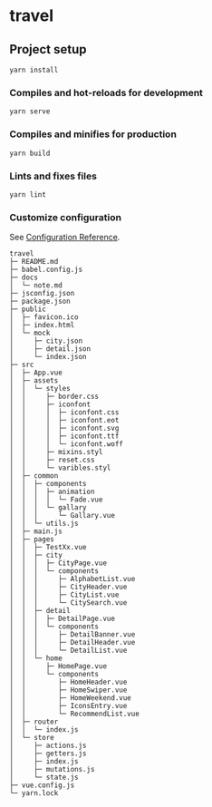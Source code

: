 <!--
 * @Descripttion: 
 * @version: 
 * @Author: Oral
 * @Date: 2022-06-17 14:25:20
 * @LastEditors: Oral
 * @LastEditTime: 2022-07-06 17:30:40
-->
# travel

## Project setup
```
yarn install
```

### Compiles and hot-reloads for development
```
yarn serve
```

### Compiles and minifies for production
```
yarn build
```

### Lints and fixes files
```
yarn lint
```

### Customize configuration
See [Configuration Reference](https://cli.vuejs.org/config/).


```
travel
├─ README.md
├─ babel.config.js
├─ docs
│  └─ note.md
├─ jsconfig.json
├─ package.json
├─ public
│  ├─ favicon.ico
│  ├─ index.html
│  └─ mock
│     ├─ city.json
│     ├─ detail.json
│     └─ index.json
├─ src
│  ├─ App.vue
│  ├─ assets
│  │  └─ styles
│  │     ├─ border.css
│  │     ├─ iconfont
│  │     │  ├─ iconfont.css
│  │     │  ├─ iconfont.eot
│  │     │  ├─ iconfont.svg
│  │     │  ├─ iconfont.ttf
│  │     │  └─ iconfont.woff
│  │     ├─ mixins.styl
│  │     ├─ reset.css
│  │     └─ varibles.styl
│  ├─ common
│  │  ├─ components
│  │  │  ├─ animation
│  │  │  │  └─ Fade.vue
│  │  │  └─ gallary
│  │  │     └─ Gallary.vue
│  │  └─ utils.js
│  ├─ main.js
│  ├─ pages
│  │  ├─ TestXx.vue
│  │  ├─ city
│  │  │  ├─ CityPage.vue
│  │  │  └─ components
│  │  │     ├─ AlphabetList.vue
│  │  │     ├─ CityHeader.vue
│  │  │     ├─ CityList.vue
│  │  │     └─ CitySearch.vue
│  │  ├─ detail
│  │  │  ├─ DetailPage.vue
│  │  │  └─ components
│  │  │     ├─ DetailBanner.vue
│  │  │     ├─ DetailHeader.vue
│  │  │     └─ DetailList.vue
│  │  └─ home
│  │     ├─ HomePage.vue
│  │     └─ components
│  │        ├─ HomeHeader.vue
│  │        ├─ HomeSwiper.vue
│  │        ├─ HomeWeekend.vue
│  │        ├─ IconsEntry.vue
│  │        └─ RecommendList.vue
│  ├─ router
│  │  └─ index.js
│  └─ store
│     ├─ actions.js
│     ├─ getters.js
│     ├─ index.js
│     ├─ mutations.js
│     └─ state.js
├─ vue.config.js
└─ yarn.lock

```